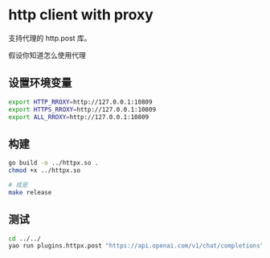 # http client with proxy

支持代理的 http.post 库。

假设你知道怎么使用代理

## 设置环境变量

```sh
export HTTP_RROXY=http://127.0.0.1:10809
export HTTPS_RROXY=http://127.0.0.1:10809
export ALL_RROXY=http://127.0.0.1:10809
```

## 构建

```sh
go build -o ../httpx.so .
chmod +x ../httpx.so

# 或是
make release
```

## 测试

```sh
cd ../../
yao run plugins.httpx.post "https://api.openai.com/v1/chat/completions"

```
